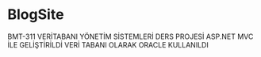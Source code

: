 # BlogSite

BMT-311 VERİTABANI YÖNETİM SİSTEMLERİ DERS PROJESİ
ASP.NET MVC İLE GELİŞTİRİLDİ
VERİ TABANI OLARAK ORACLE KULLANILDI
